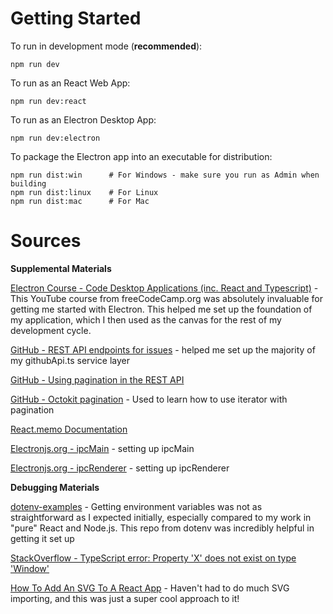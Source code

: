 # Getting Started
To run in development mode (**recommended**):
```
npm run dev 
```

To run as an React Web App:
```
npm run dev:react 
```

To run as an Electron Desktop App:
```
npm run dev:electron 
```

To package the Electron app into an executable for distribution:
```
npm run dist:win      # For Windows - make sure you run as Admin when building
npm run dist:linux    # For Linux
npm run dist:mac      # For Mac
```
# Sources

**Supplemental Materials**

[Electron Course - Code Desktop Applications (inc. React and Typescript)](https://www.youtube.com/watch?v=fP-371MN0Ck) - This YouTube course from freeCodeCamp.org was absolutely invaluable for getting me started with Electron. This helped me set up the foundation of my application, which I then used as the canvas for the rest of my development cycle. 

[GitHub - REST API endpoints for issues](https://docs.github.com/en/rest/issues/issues?apiVersion=2022-11-28#list-repository-issues) - helped me set up the majority of my githubApi.ts service layer

[GitHub - Using pagination in the REST API](https://docs.github.com/en/rest/using-the-rest-api/using-pagination-in-the-rest-api?apiVersion=2022-11-28)

[GitHub - Octokit pagination](https://github.com/octokit/octokit.js#pagination) - Used to learn how to use iterator with pagination

[React.memo Documentation](https://react.dev/reference/react/memo)

[Electronjs.org - ipcMain](https://www.electronjs.org/docs/latest/api/ipc-main) - setting up ipcMain

[Electronjs.org - ipcRenderer](https://www.electronjs.org/docs/latest/api/ipc-renderer) - setting up ipcRenderer

**Debugging Materials** 

[dotenv-examples](https://github.com/dotenv-org/examples/tree/master) - Getting environment variables was not as straightforward as I expected initially, especially compared to my work in "pure" React and Node.js. This repo from dotenv was incredibly helpful in getting it set up

[StackOverflow - TypeScript error: Property 'X' does not exist on type 'Window'](https://stackoverflow.com/questions/56457935/typescript-error-property-x-does-not-exist-on-type-window)

[How To Add An SVG To A React App](https://www.youtube.com/watch?v=ZEoM_Ap6ks8) - Haven't had to do much SVG importing, and this was just a super cool approach to it!